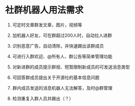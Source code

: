 # 社群机器人用法需求

1. 可定时文章群发文章，图片，视频等

2. 加机器人好友，可在群超过200人时，自动拉人进群

3. 识别恶意广告，自动清除，并快速踢出该群成员

4. 可进行入群欢迎、@所有人、群公告等简单管理功能

5. 对新进群的成员提示群规、短暂限制新成员的可发送消息类型

6. 可回答群成员提出关于开源社的基本信息问题

7. 群内成员发送的消息机器人无法解答，及时@群管理

8. 检测重复入群人员并踢出（？）



